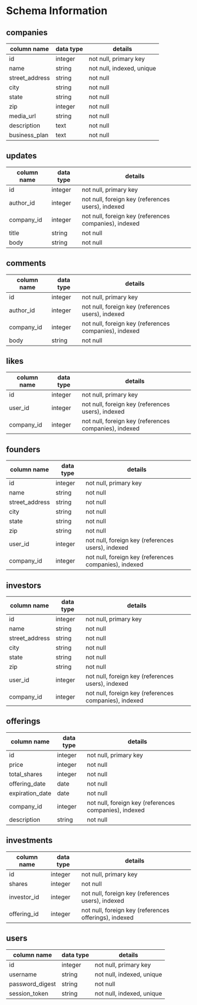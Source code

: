# Schema Information

## companies
column name      | data type | details
-----------------|-----------|-----------------------
id               | integer   | not null, primary key
name             | string    | not null, indexed, unique
street_address   | string    | not null
city             | string    | not null
state            | string    | not null
zip              | integer   | not null
media_url        | string    | not null
description      | text      | not null
business_plan    | text      | not null

## updates
column name | data type | details
------------|-----------|-----------------------
id          | integer   | not null, primary key
author_id   | integer   | not null, foreign key (references users), indexed
company_id  | integer   | not null, foreign key (references companies), indexed
title       | string    | not null
body        | string    | not null

## comments
column name | data type | details
------------|-----------|-----------------------
id          | integer   | not null, primary key
author_id   | integer   | not null, foreign key (references users), indexed
company_id  | integer   | not null, foreign key (references companies), indexed
body        | string    | not null

## likes
column name | data type | details
------------|-----------|-----------------------
id          | integer   | not null, primary key
user_id     | integer   | not null, foreign key (references users), indexed
company_id  | integer   | not null, foreign key (references companies), indexed

## founders
column name      | data type | details
-----------------|-----------|-----------------------
id               | integer   | not null, primary key
name             | string    | not null
street_address   | string    | not null
city             | string    | not null
state            | string    | not null
zip              | string    | not null
user_id          | integer   | not null, foreign key (references users), indexed
company_id       | integer   | not null, foreign key (references companies), indexed

## investors
column name      | data type | details
-----------------|-----------|-----------------------
id               | integer   | not null, primary key
name             | string    | not null
street_address   | string    | not null
city             | string    | not null
state            | string    | not null
zip              | string    | not null
user_id          | integer   | not null, foreign key (references users), indexed
company_id       | integer   | not null, foreign key (references companies), indexed

## offerings
column name        | data type | details
-------------------|-----------|-----------------------
id                 | integer   | not null, primary key
price              | integer   | not null
total_shares       | integer   | not null
offering_date      | date      | not null
expiration_date    | date      | not null
company_id         | integer   | not null, foreign key (references companies), indexed
description        | string    | not null

## investments
column name            | data type | details
-----------------------|-----------|-----------------------
id                     | integer   | not null, primary key
shares                 | integer   | not null
investor_id            | integer   | not null, foreign key (references users), indexed
offering_id            | integer   | not null, foreign key (references offerings), indexed

## users
column name     | data type | details
----------------|-----------|-----------------------
id              | integer   | not null, primary key
username        | string    | not null, indexed, unique
password_digest | string    | not null
session_token   | string    | not null, indexed, unique
